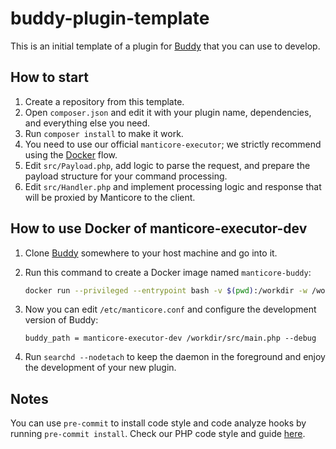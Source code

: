 # buddy-plugin-template

This is an initial template of a plugin for [Buddy](https://github.com/manticoresoftware/manticoresearch-buddy/) that you can use to develop.

## How to start

1. Create a repository from this template.
2. Open `composer.json` and edit it with your plugin name, dependencies, and everything else you need.
3. Run `composer install` to make it work.
4. You need to use our official `manticore-executor`; we strictly recommend using the [Docker](#how-to-use-docker-of-manticore-executor-dev) flow.
5. Edit `src/Payload.php`, add logic to parse the request, and prepare the payload structure for your command processing.
6. Edit `src/Handler.php` and implement processing logic and response that will be proxied by Manticore to the client.

## How to use Docker of manticore-executor-dev

1. Clone [Buddy](https://github.com/manticoresoftware/manticoresearch-buddy/) somewhere to your host machine and go into it.
2. Run this command to create a Docker image named `manticore-buddy`:

    ```bash
    docker run --privileged --entrypoint bash -v $(pwd):/workdir -w /workdir --name manticore-buddy  --network host -it manticoresearch/manticore-executor-kit:latest
    ```

3. Now you can edit `/etc/manticore.conf` and configure the development version of Buddy:

    ```text
    buddy_path = manticore-executor-dev /workdir/src/main.php --debug
    ```

4. Run `searchd --nodetach` to keep the daemon in the foreground and enjoy the development of your new plugin.

## Notes

You can use `pre-commit` to install code style and code analyze hooks by running `pre-commit install`. Check our PHP code style and guide [here](https://github.com/manticoresoftware/php-code-standard).
